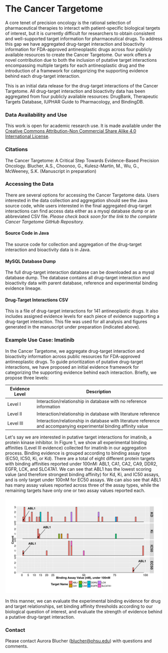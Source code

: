 # The Cancer Targetome
A core tenet of precision oncology is the rational selection of pharmaceutical therapies 
to interact with patient-specific biological targets of interest, but it is currently 
difficult for researchers to obtain consistent and well-supported target information for 
pharmaceutical drugs. To address this gap we have aggregated drug-target interaction and 
bioactivity information for FDA-approved antineoplastic drugs across four publicly available 
resources to create the Cancer Targetome. Our work offers a novel contribution due to 
both the inclusion of putative target interactions encompassing multiple targets for each 
antineoplastic drug and the introduction of a framework for categorizing the supporting 
evidence behind each drug-target interaction.

This is an initial data release for the drug-target interactions of the Cancer Targetome. 
All drug-target interaction and bioactivity data has been aggregated from four 
publicly available resources: DrugBank, Therapeutic Targets Database, IUPHAR Guide to 
Pharmacology, and BindingDB. 

### Data Availability and Use
This work is open for academic research use. It is made available under the 
[Creative Commons Attribution-Non Commercial Share Alike 4.0 International License](https://creativecommons.org/licenses/by-nc/4.0/legalcode).

### Citations
The Cancer Targetome: A Critical Step Towards Evidence-Based Precision Oncology. 
Blucher, A.S., Choonoo, G., Kulesz-Martin, M., Wu, G., McWeeney, S.K. (Manuscript in preparation)

### Accessing the Data 
There are several options for accessing the Cancer Targetome data. Users interested in the data collection and aggregation
should see the Java source code, while users interested in the final aggregated drug-target interactions can find access data either 
as a mysql database dump or an abbreviated CSV file. 
*Please check back soon for the link to the complete Cancer Targetome GitHub Repository.*
#### Source Code in Java
The source code for collection and aggregation of the drug-target interaction and bioactivity data is in Java. 
#### MySQL Database Dump
The full drug-target interaction database can be downloaded as a mysql database dump. The database contains all drug-target interaction 
and bioactivity data with parent database, reference and experimental binding evidence lineage. 
#### Drug-Target Interactions CSV
This is a file of drug-target interactions for 141 antineoplastic drugs. It also includes assigned evidence levels for each
piece of evidence supporting a drug-target interaction.  This file was used for all analysis 
and figures generated in the manuscript under preparation (indicated above).

### Example Use Case: Imatinib
In the Cancer Targetome, we aggregate drug-target interaction and bioactivity information across 
public resources for FDA-approved antineoplastic drugs. To guide prioritization of putative drug-target interactions, 
we have proposed an initial evidence framework for categorizing the supporting evidence behind each interaction. 
Briefly, we propose three levels:

Evidence Level | Description
------------ | -------------
Level I | Interaction/relationship in database with no reference information
Level II | Interaction/relationship in database with literature reference
Level III | Interaction/relationship in database with literature reference and accompanying experimental binding affinity value

Let's say we are interested in putative target interactions for imatinib, a protein kinase inhibitor. In Figure 1, we show all experimental binding affinities (Level III evidence) collected for imatinib in our aggregation process. Binding evidence is grouped according to binding assay type (EC50, IC50, Ki, or Kd). There are a total of eight different protein targets with binding affinities reported under 100nM: ABL1, CA1, CA2, CA9, DDR2, EGFR, LCK, and SLC47A1. We can see that ABL1 has the lowest scoring value (and therefore strongest binding affinity) for Kd, Ki, and IC50 assays, and is only target under 100nM for EC50 assays. We can also see that ABL1 has many assay values reported across three of the assay types, while the remaining targets have only one or two assay values reported each. 

![Figure 1. Imatinib Target Interactions with Binding Evidence <100nM](GitPageFigure_Imatinib.png "Figure 1. Imatinib Target Interactions with Binding Evidence <100nM")

In this manner, we can evaluate the experimental binding evidence for drug and target relationships, 
set binding affinity thresholds according to our biological question of interest, and evaluate
the strength of evidence behind a putative drug-target interaction. 

### Contact
Please contact Aurora Blucher (blucher@ohsu.edu) with questions and comments. 

